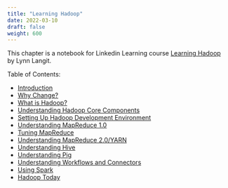 ```yaml
---
title: "Learning Hadoop"
date: 2022-03-10
draft: false
weight: 600
---
```


This chapter is a notebook for Linkedin Learning course [Learning Hadoop](https://www.linkedin.com/learning/learning-hadoop-2) by Lynn Langit.

Table of Contents:

* [Introduction](./5.1_introduction)
* [Why Change?](./5.2_why_change)
* [What is Hadoop?](./5.3_what_is_hadoop)
* [Understanding Hadoop Core Components](./5.4_hadoop_core_components)
* [Setting Up Hadoop Development Environment](./5.5_setting_up_hadoop_development_environment)
* [Understanding MapReduce 1.0](./5.6_understanding_mapreduce_1_0)
* [Tuning MapReduce](./5.7_tuning_mapreduce)
* [Understanding MapReduce 2.0/YARN](./5.8_understanding_mapreduce_2_0_yarn)
* [Understanding Hive](./5.9_understanding_hive)
* [Understanding Pig](./5.10_understanding_pig)
* [Understanding Workflows and Connectors](./5.11_understanding_workflows_and_connectors)
* [Using Spark](./5.12_using_spark)
* [Hadoop Today](./5.13_hadoop_today)
